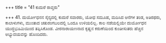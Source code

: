 +++
title = "41 ಕುದುರೆ ರಾವ್ತರು"

+++
41. ದುರ್ಯೋಧನನ ಸೈನ್ಯದಲ್ಲಿ ಕುದುರೆ ಸವಾರರು, ಯೋಧ ಸಮೂಹ, ಮದಿಸಿದ ಆನೆಗಳ ತಂಡ, ಅತಿರಥರು, ಕಾಲಾಳುಗಳು, ಮುಂತಾದ ಚತುರಂಗಬಲದಲ್ಲಿ ಒಂದೂ ಉಳಿಯಲಿಲ್ಲ. ಕಾಲ ನಡೆಯಲ್ಲಿಯೇ ದುರ್ಯೋಧನ ಯುದ್ಧಭೂಮಿಯಿಂದ ತಪ್ಪಿಸಿಕೊಂಡ. ವೀರನಾರಾಯಣನಾದ ಕೃಷ್ಣನ ಕರುಣೆಯಿಂದ ಕುಂತೀಸುತರು ಹೆಚ್ಚಿನ ಅಭ್ಯುದಯವನ್ನು ಹೊಂದಿದರು.